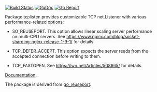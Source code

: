 [![Build Status](https://travis-ci.org/go-siris/tcplisten.svg)](https://travis-ci.org/go-siris/tcplisten)
[![GoDoc](https://godoc.org/github.com/go-siris/tcplisten?status.svg)](http://godoc.org/github.com/go-siris/tcplisten)
[![Go Report](https://goreportcard.com/badge/github.com/go-siris/tcplisten)](https://goreportcard.com/report/github.com/go-siris/tcplisten)


Package tcplisten provides customizable TCP net.Listener with various
performance-related options:

 * SO_REUSEPORT. This option allows linear scaling server performance
   on multi-CPU servers.
   See https://www.nginx.com/blog/socket-sharding-nginx-release-1-9-1/ for details.

 * TCP_DEFER_ACCEPT. This option expects the server reads from the accepted
   connection before writing to them.

 * TCP_FASTOPEN. See https://lwn.net/Articles/508865/ for details.


[Documentation](https://godoc.org/github.com/valyala/tcplisten).

The package is derived from [go_reuseport](https://github.com/kavu/go_reuseport).
